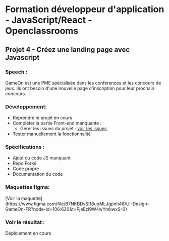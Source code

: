 
<H1> Formation développeur d'application - JavaScript/React - Openclassrooms</h1>

<h2>Projet 4 -   Créez une landing page avec Javascript</h2>

<h3>Speech :</h3>
GameOn est une PME spécialisée dans les conférences et les concours de jeux. Ils ont besoin d'une nouvelle page d'inscription pour leur prochain concours.

<h3>Développement:</h3>

- Reprendre le projet en cours
- Compléter la partie Front-end manquante :
	- Gérer les issues du projet : [voir les issues](https://github.com/OpenClassrooms-Student-Center/GameOn-website-FR/issues)
- Tester manuellement la fonctionnalité


<h3>Spécifications :</h3>

- Ajout du code JS manquant
- Repo Forké
- Code propre
- Documentation du code

<h3>Maquettes figma: </h3>
[Voir la maquette](https://www.figma.com/file/B7NKBDvSI18uoMLJgpnh48/UI-Design-GameOn-FR?node-id=106:630&t=PjeEzl9W4wYmkwxS-0)

<h3>Voir le résultat : </h3>

Déploiement en cours





